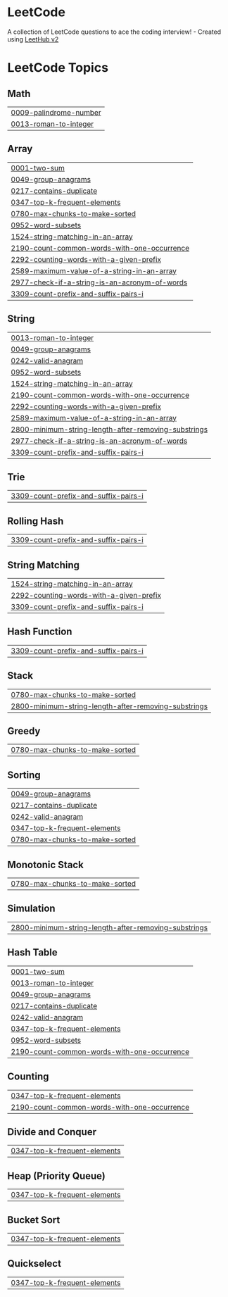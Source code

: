 # LeetCode
A collection of LeetCode questions to ace the coding interview! - Created using [LeetHub v2](https://github.com/arunbhardwaj/LeetHub-2.0)

<!---LeetCode Topics Start-->
# LeetCode Topics
## Math
|  |
| ------- |
| [0009-palindrome-number](https://github.com/lenz-B/LeetCode/tree/master/0009-palindrome-number) |
| [0013-roman-to-integer](https://github.com/lenz-B/LeetCode/tree/master/0013-roman-to-integer) |
## Array
|  |
| ------- |
| [0001-two-sum](https://github.com/lenz-B/LeetCode/tree/master/0001-two-sum) |
| [0049-group-anagrams](https://github.com/lenz-B/LeetCode/tree/master/0049-group-anagrams) |
| [0217-contains-duplicate](https://github.com/lenz-B/LeetCode/tree/master/0217-contains-duplicate) |
| [0347-top-k-frequent-elements](https://github.com/lenz-B/LeetCode/tree/master/0347-top-k-frequent-elements) |
| [0780-max-chunks-to-make-sorted](https://github.com/lenz-B/LeetCode/tree/master/0780-max-chunks-to-make-sorted) |
| [0952-word-subsets](https://github.com/lenz-B/LeetCode/tree/master/0952-word-subsets) |
| [1524-string-matching-in-an-array](https://github.com/lenz-B/LeetCode/tree/master/1524-string-matching-in-an-array) |
| [2190-count-common-words-with-one-occurrence](https://github.com/lenz-B/LeetCode/tree/master/2190-count-common-words-with-one-occurrence) |
| [2292-counting-words-with-a-given-prefix](https://github.com/lenz-B/LeetCode/tree/master/2292-counting-words-with-a-given-prefix) |
| [2589-maximum-value-of-a-string-in-an-array](https://github.com/lenz-B/LeetCode/tree/master/2589-maximum-value-of-a-string-in-an-array) |
| [2977-check-if-a-string-is-an-acronym-of-words](https://github.com/lenz-B/LeetCode/tree/master/2977-check-if-a-string-is-an-acronym-of-words) |
| [3309-count-prefix-and-suffix-pairs-i](https://github.com/lenz-B/LeetCode/tree/master/3309-count-prefix-and-suffix-pairs-i) |
## String
|  |
| ------- |
| [0013-roman-to-integer](https://github.com/lenz-B/LeetCode/tree/master/0013-roman-to-integer) |
| [0049-group-anagrams](https://github.com/lenz-B/LeetCode/tree/master/0049-group-anagrams) |
| [0242-valid-anagram](https://github.com/lenz-B/LeetCode/tree/master/0242-valid-anagram) |
| [0952-word-subsets](https://github.com/lenz-B/LeetCode/tree/master/0952-word-subsets) |
| [1524-string-matching-in-an-array](https://github.com/lenz-B/LeetCode/tree/master/1524-string-matching-in-an-array) |
| [2190-count-common-words-with-one-occurrence](https://github.com/lenz-B/LeetCode/tree/master/2190-count-common-words-with-one-occurrence) |
| [2292-counting-words-with-a-given-prefix](https://github.com/lenz-B/LeetCode/tree/master/2292-counting-words-with-a-given-prefix) |
| [2589-maximum-value-of-a-string-in-an-array](https://github.com/lenz-B/LeetCode/tree/master/2589-maximum-value-of-a-string-in-an-array) |
| [2800-minimum-string-length-after-removing-substrings](https://github.com/lenz-B/LeetCode/tree/master/2800-minimum-string-length-after-removing-substrings) |
| [2977-check-if-a-string-is-an-acronym-of-words](https://github.com/lenz-B/LeetCode/tree/master/2977-check-if-a-string-is-an-acronym-of-words) |
| [3309-count-prefix-and-suffix-pairs-i](https://github.com/lenz-B/LeetCode/tree/master/3309-count-prefix-and-suffix-pairs-i) |
## Trie
|  |
| ------- |
| [3309-count-prefix-and-suffix-pairs-i](https://github.com/lenz-B/LeetCode/tree/master/3309-count-prefix-and-suffix-pairs-i) |
## Rolling Hash
|  |
| ------- |
| [3309-count-prefix-and-suffix-pairs-i](https://github.com/lenz-B/LeetCode/tree/master/3309-count-prefix-and-suffix-pairs-i) |
## String Matching
|  |
| ------- |
| [1524-string-matching-in-an-array](https://github.com/lenz-B/LeetCode/tree/master/1524-string-matching-in-an-array) |
| [2292-counting-words-with-a-given-prefix](https://github.com/lenz-B/LeetCode/tree/master/2292-counting-words-with-a-given-prefix) |
| [3309-count-prefix-and-suffix-pairs-i](https://github.com/lenz-B/LeetCode/tree/master/3309-count-prefix-and-suffix-pairs-i) |
## Hash Function
|  |
| ------- |
| [3309-count-prefix-and-suffix-pairs-i](https://github.com/lenz-B/LeetCode/tree/master/3309-count-prefix-and-suffix-pairs-i) |
## Stack
|  |
| ------- |
| [0780-max-chunks-to-make-sorted](https://github.com/lenz-B/LeetCode/tree/master/0780-max-chunks-to-make-sorted) |
| [2800-minimum-string-length-after-removing-substrings](https://github.com/lenz-B/LeetCode/tree/master/2800-minimum-string-length-after-removing-substrings) |
## Greedy
|  |
| ------- |
| [0780-max-chunks-to-make-sorted](https://github.com/lenz-B/LeetCode/tree/master/0780-max-chunks-to-make-sorted) |
## Sorting
|  |
| ------- |
| [0049-group-anagrams](https://github.com/lenz-B/LeetCode/tree/master/0049-group-anagrams) |
| [0217-contains-duplicate](https://github.com/lenz-B/LeetCode/tree/master/0217-contains-duplicate) |
| [0242-valid-anagram](https://github.com/lenz-B/LeetCode/tree/master/0242-valid-anagram) |
| [0347-top-k-frequent-elements](https://github.com/lenz-B/LeetCode/tree/master/0347-top-k-frequent-elements) |
| [0780-max-chunks-to-make-sorted](https://github.com/lenz-B/LeetCode/tree/master/0780-max-chunks-to-make-sorted) |
## Monotonic Stack
|  |
| ------- |
| [0780-max-chunks-to-make-sorted](https://github.com/lenz-B/LeetCode/tree/master/0780-max-chunks-to-make-sorted) |
## Simulation
|  |
| ------- |
| [2800-minimum-string-length-after-removing-substrings](https://github.com/lenz-B/LeetCode/tree/master/2800-minimum-string-length-after-removing-substrings) |
## Hash Table
|  |
| ------- |
| [0001-two-sum](https://github.com/lenz-B/LeetCode/tree/master/0001-two-sum) |
| [0013-roman-to-integer](https://github.com/lenz-B/LeetCode/tree/master/0013-roman-to-integer) |
| [0049-group-anagrams](https://github.com/lenz-B/LeetCode/tree/master/0049-group-anagrams) |
| [0217-contains-duplicate](https://github.com/lenz-B/LeetCode/tree/master/0217-contains-duplicate) |
| [0242-valid-anagram](https://github.com/lenz-B/LeetCode/tree/master/0242-valid-anagram) |
| [0347-top-k-frequent-elements](https://github.com/lenz-B/LeetCode/tree/master/0347-top-k-frequent-elements) |
| [0952-word-subsets](https://github.com/lenz-B/LeetCode/tree/master/0952-word-subsets) |
| [2190-count-common-words-with-one-occurrence](https://github.com/lenz-B/LeetCode/tree/master/2190-count-common-words-with-one-occurrence) |
## Counting
|  |
| ------- |
| [0347-top-k-frequent-elements](https://github.com/lenz-B/LeetCode/tree/master/0347-top-k-frequent-elements) |
| [2190-count-common-words-with-one-occurrence](https://github.com/lenz-B/LeetCode/tree/master/2190-count-common-words-with-one-occurrence) |
## Divide and Conquer
|  |
| ------- |
| [0347-top-k-frequent-elements](https://github.com/lenz-B/LeetCode/tree/master/0347-top-k-frequent-elements) |
## Heap (Priority Queue)
|  |
| ------- |
| [0347-top-k-frequent-elements](https://github.com/lenz-B/LeetCode/tree/master/0347-top-k-frequent-elements) |
## Bucket Sort
|  |
| ------- |
| [0347-top-k-frequent-elements](https://github.com/lenz-B/LeetCode/tree/master/0347-top-k-frequent-elements) |
## Quickselect
|  |
| ------- |
| [0347-top-k-frequent-elements](https://github.com/lenz-B/LeetCode/tree/master/0347-top-k-frequent-elements) |
<!---LeetCode Topics End-->